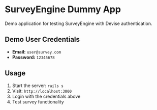 # SurveyEngine Dummy App

Demo application for testing SurveyEngine with Devise authentication.

## Demo User Credentials

- **Email:** `user@survey.com`
- **Password:** `12345678`

## Usage

1. Start the server: `rails s`
2. Visit: `http://localhost:3000`
3. Login with the credentials above
4. Test survey functionality